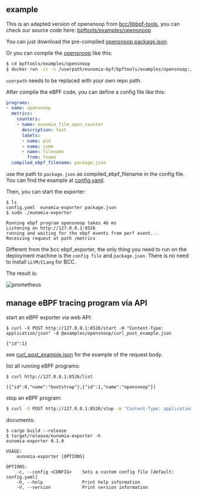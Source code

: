 
## example

This is an adapted version of opensnoop from [bcc/libbpf-tools](https://github.com/iovisor/bcc/blob/master/libbpf-tools/opensnoop.bpf.c), you can check our source code here: [bpftools/examples/opensnoop](https://github.com/eunomia-bpf/eunomia-bpf/tree/master/bpftools/examples/opensnoop)

You can just download the pre-compiled [opensnoop package.json](https://eunomia-bpf.github.io/eunomia-bpf/opensnoop/package.json).

Or you can compile the [opensnoop](https://github.com/eunomia-bpf/eunomia-bpf/tree/master/bpftools/examples/opensnoop) like this:

```sh
$ cd bpftools/examples/opensnoop
$ docker run -it -v /userpath/eunomia-bpf/bpftools/examples/opensnoop:/src yunwei37/ebpm:latest
```
`userpath` needs to be replaced with your own repo path.

After compile the eBPF code, you can define a config file like this:

```yml
programs:
- name: opensnoop
  metrics:
    counters:
    - name: eunomia_file_open_counter
      description: test
      labels:
      - name: pid
      - name: comm
      - name: filename
        from: fname
  compiled_ebpf_filename: package.json
```

use the path to `package.json` as compiled_ebpf_filename in the config file. You can find the example at [config.yaml](https://github.com/eunomia-bpf/eunomia-bpf/blob/master/bpftools/examples/opensnoop/config.yaml).

Then, you can start the exporter:

```console
$ ls
config.yaml  eunomia-exporter package.json
$ sudo ./eunomia-exporter

Running ebpf program opensnoop takes 46 ms
Listening on http://127.0.0.1:8526
running and waiting for the ebpf events from perf event...
Receiving request at path /metrics
```

Different from the bcc ebpf_exporter, the only thing you need to run on the deployment machine is the `config file` and `package.json`. There is no need to install `LLVM/CLang` for BCC.

The result is:

![prometheus](https://oss.openanolis.cn/sig/stxfomyiiwdwkdrqwlnn)

## manage eBPF tracing program via API

start an eBPF exporter via web API:

```console
$ curl -X POST http://127.0.0.1:8526/start -H "Content-Type: application/json" -d @examples/opensnoop/curl_post_example.json

{"id":1}
```

see [curl_post_example.json](https://github.com/eunomia-bpf/eunomia-bpf/blob/master/eunomia-exporter/examples/opensnoop/curl_post_example.json) for the example of the request body.

list all running eBPF programs:

```console
$ curl http://127.0.0.1:8526/list

[{"id":0,"name":"bootstrap"},{"id":1,"name":"opensnoop"}]
```

stop an eBPF program:

```sh
$ curl -X POST http://127.0.0.1:8526/stop -H "Content-Type: application/json" -d '{"id": 1}'
```

documents:

```console
$ cargo build --release
$ target/release/eunomia-exporter -h
eunomia-exporter 0.1.0

USAGE:
    eunomia-exporter [OPTIONS]

OPTIONS:
    -c, --config <CONFIG>    Sets a custom config file [default: config.yaml]
    -h, --help               Print help information
    -V, --version            Print version information
```